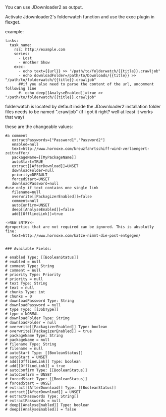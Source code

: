 You can use JDownloader2 as output.

Activate Jdownloader2's folderwatch function and use the exec plugin in flexget.


example:

    tasks:
      task_name:
        rss: http://example.com
        series:
          - Lost
          - Another Show
        exec: 
          - echo text={{url}} >> "/path/to/folderwatch/{{title}}.crawljob"
          - echo downloadFolder=/path/to/Downloads/{{title}} >> "/path/to/folderwatch/{{title}}.crawljob"
          ##if you also need to parse the content of the url, uncomment following line
          #- echo deep[[AnalyseEnabled]]=true >> "/path/to/folderwatch/{{title}}.crawljob"


folderwatch is located by default inside the JDownloader2 installation folder
files needs to be named ".crawljob" (if i got it right? well at least it works that way)

these are the changeable values:

    #a comment
       extractPasswords=["Password1","Password2"]
       enabled=null
       text=http://www.hornoxe.com/kreuzfahrtschiff-wird-verlaengert-zeitraffer/
       packageName=[[MyPackageName]]
       autoStart=TRUE
       extract[[AfterDownload]]=UNSET
       downloadFolder=null
       priority=DEFAULT
       forcedStart=UNSET
       downloadPassword=null
    #use only if text contains one single link
       filename=null
       overwrite[[PackagizerEnabled]]=false
       comment=null
       autoConfirm=UNSET
       deep[[AnalyseEnabled]]=false
       add[[OfflineLink]]=true
    
    ->NEW ENTRY<-
    #properties that are not required can be ignored. This is absolutly fine:
       text=http://www.hornoxe.com/katze-nimmt-die-post-entgegen/
    
    
    ### Available Fields:
    
    # enabled Type: [[BooleanStatus]]
    # enabled = null
    # comment Type: String
    # comment = null
    # priority Type: Priority
    # priority = null
    # text Type: String
    # text = null
    # chunks Type: int
    # chunks = 0
    # downloadPassword Type: String
    # downloadPassword = null
    # type Type: [[JobType]]
    # type = NORMAL
    # downloadFolder Type: String
    # downloadFolder = null
    # overwrite[[PackagizerEnabled]] Type: boolean
    # overwrite[[PackagizerEnabled]] = true
    # packageName Type: String
    # packageName = null
    # filename Type: String
    # filename = null
    # autoStart Type: [[BooleanStatus]]
    # autoStart = UNSET
    # add[[OfflineLink]] Type: boolean
    # add[[OfflineLink]] = true
    # autoConfirm Type: [[BooleanStatus]]
    # autoConfirm = UNSET
    # forcedStart Type: [[BooleanStatus]]
    # forcedStart = UNSET
    # extract[[AfterDownload]] Type: [[BooleanStatus]]
    # extract[[AfterDownload]] = UNSET
    # extractPasswords Type: String[]
    # extractPasswords = null
    # deep[[AnalyseEnabled]] Type: boolean
    # deep[[AnalyseEnabled]] = false

